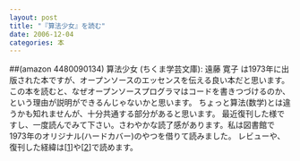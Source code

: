```yaml
---
layout: post
title: "『算法少女』を読む"
date: 2006-12-04
categories: 本
---
```

 ##(amazon 4480090134) 算法少女 (ちくま学芸文庫): 遠藤 寛子
は1973年に出版された本ですが、オープンソースのエッセンスを伝える良い本だと思います。
この本を読むと、なぜオープンソースプログラマはコードを書きつづけるのか、という理由が説明ができるんじゃないかと思います。
ちょっと算法(数学)とは違うかも知れませんが、十分共通する部分があると思います。
最近復刊した様ですし、一度読んでみて下さい。さわやかな読了感があります。私は図書館で1973年のオリジナル(ハードカバー)のやつを借りて読みました。
レビューや、復刊した経緯は[[1](http://www.hico.jp/sakuhinn/3sa/sannsuusyo.htm)]や[[2](http://www.tokyo-np.co.jp/00/thatu/20061012/mng_____thatu___000.shtml)]で読めます。
